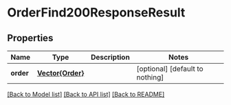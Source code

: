 # OrderFind200ResponseResult


## Properties
Name | Type | Description | Notes
------------ | ------------- | ------------- | -------------
**order** | [**Vector{Order}**](Order.md) |  | [optional] [default to nothing]


[[Back to Model list]](../README.md#models) [[Back to API list]](../README.md#api-endpoints) [[Back to README]](../README.md)


